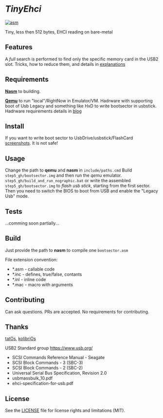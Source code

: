 # _TinyEhci_
[![asm](https://img.shields.io/badge/asm-x86-blue?logo=intel)](
https://en.wikipedia.org/wiki/Assembly_language
)

Tiny, less then 512 bytes, EHCI reading on bare-metal

## Features
A *full* search is performed to find only the specific memory card in the USB2 slot.
Tricks, how to reduce them, and details in [explanations](https://alex0vsky.github.io/posts/TinyEhci#explanation)

## Requirements
[__Nasm__](https://github.com/netwide-assembler/nasm) to building.

[__Qemu__](https://github.com/qemu) to run "local"/RightNow in Emulator/VM.
Hadrware with supporting boot of Usb Legacy and something like HxD to write bootsector in usbstick.
Hadrware requirements details in [blog](https://alex0vsky.github.io/posts/TinyEhci#requirements)

## Install
If you want to write boot sector to UsbDrive/usbstick/FlashCard [screenshots](https://alex0vsky.github.io/posts/TinyEhci#write_bootsector). It is not safe!

## Usage
Change the path to __qemu__ and __nasm__ in `include/paths.cmd`
Build `step5_gh/bootsector.img` and then run the *qemu* emulator.
`step5_gh/build_and_run_nographic.bat`
or write the assembled `step5_gh/bootsector.img` to *flash usb stick*, starting from the first sector.
Then you need to switch the BIOS to boot from USB and enable the "Legacy Usb" mode.

## Tests
...comming soon partially...

## Build
Just provide the path to __nasm__ to compile one `bootsector.asm`

File extension convention:
- *.asm - callable code
- *.inc - defines, true/false, contants
- *.inl - inline code
- *.mac - macro with arguments

## Contributing
Can ask questions. PRs are accepted. No requirements for contributing.

## Thanks
[tatOs](https://github.com/tatimmer/tatOS), [kolibriOs](https://github.com/KolibriOS)

USB2 Standard group https://www.usb.org/
- SCSI Commands Reference Manual - Seagate
- SCSI Block Commands - 3 (SBC-3)
- SCSI Block Commands - 2 (SBC-2)
- Universal Serial Bus Specification, Revision 2.0
- usbmassbulk_10.pdf
- ehci-specification-for-usb.pdf

## License
See the [LICENSE](https://github.com/Alex0vSky/TinyEhci/blob/main/LICENSE) file for license rights and limitations (MIT).
